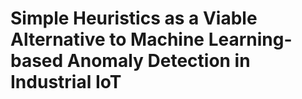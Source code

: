 # Simple Heuristics as a Viable Alternative to Machine Learning-based Anomaly Detection in Industrial IoT
